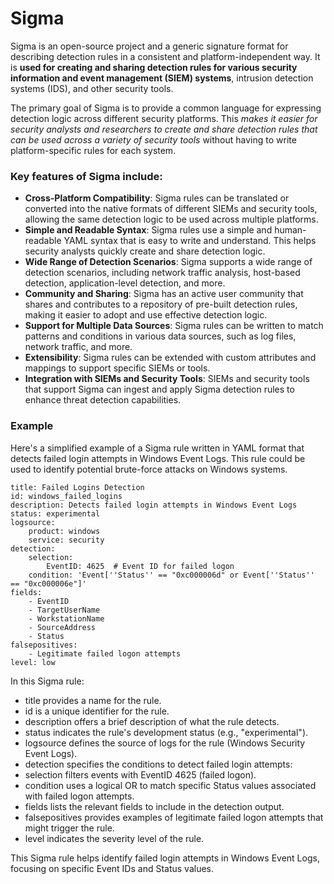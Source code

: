 # Sigma

Sigma is an open-source project and a generic signature format for describing detection rules in a consistent and platform-independent way. 
It is **used for creating and sharing detection rules for various security information and event management (SIEM) systems**, intrusion detection 
systems (IDS), and other security tools.

The primary goal of Sigma is to provide a common language for expressing detection logic across different security platforms. This _makes 
it easier for security analysts and researchers to create and share detection rules that can be used across a 
variety of security tools_ without having to write platform-specific rules for each system.

### Key features of Sigma include:

- **Cross-Platform Compatibility**: Sigma rules can be translated or converted into the native formats of different SIEMs and security tools,
  allowing the same detection logic to be used across multiple platforms.
- **Simple and Readable Syntax**: Sigma rules use a simple and human-readable YAML syntax that is easy to write and understand.
  This helps security analysts quickly create and share detection logic.
- **Wide Range of Detection Scenarios**: Sigma supports a wide range of detection scenarios, including network traffic analysis,
  host-based detection, application-level detection, and more.
- **Community and Sharing**: Sigma has an active user community that shares and contributes to a repository of pre-built detection
  rules, making it easier to adopt and use effective detection logic.
- **Support for Multiple Data Sources**: Sigma rules can be written to match patterns and conditions in various data sources, such
  as log files, network traffic, and more.
- **Extensibility**: Sigma rules can be extended with custom attributes and mappings to support specific SIEMs or tools.
- **Integration with SIEMs and Security Tools**: SIEMs and security tools that support Sigma can ingest and apply Sigma detection rules
  to enhance threat detection capabilities.

### Example
Here's a simplified example of a Sigma rule written in YAML format that detects failed login attempts in Windows Event Logs. This rule could 
be used to identify potential brute-force attacks on Windows systems.

```
title: Failed Logins Detection
id: windows_failed_logins
description: Detects failed login attempts in Windows Event Logs
status: experimental
logsource:
    product: windows
    service: security
detection:
    selection:
        EventID: 4625  # Event ID for failed logon
    condition: 'Event[''Status'' == "0xc000006d" or Event[''Status'' == "0xc000006e"]'
fields:
    - EventID
    - TargetUserName
    - WorkstationName
    - SourceAddress
    - Status
falsepositives:
    - Legitimate failed logon attempts
level: low
```

In this Sigma rule:

- title provides a name for the rule.
- id is a unique identifier for the rule.
- description offers a brief description of what the rule detects.
- status indicates the rule's development status (e.g., "experimental").
- logsource defines the source of logs for the rule (Windows Security Event Logs).
- detection specifies the conditions to detect failed login attempts:
- selection filters events with EventID 4625 (failed logon).
- condition uses a logical OR to match specific Status values associated with failed logon attempts.
- fields lists the relevant fields to include in the detection output.
- falsepositives provides examples of legitimate failed logon attempts that might trigger the rule.
- level indicates the severity level of the rule.

This Sigma rule helps identify failed login attempts in Windows Event Logs, focusing on specific Event IDs and Status values. 
